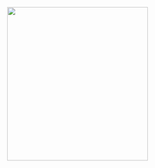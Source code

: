 <p align="center">
<img src="https://mhabibr02.github.io/Page-Web-Development/assets/img/portfolio/webdev-27.png" width="80%" height="30%">
</p>
